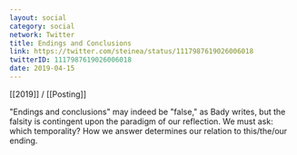 ```yaml
---
layout: social
category: social
network: Twitter
title: Endings and Conclusions
link: https://twitter.com/steinea/status/1117987619026006018
twitterID: 1117987619026006018
date: 2019-04-15
---
```


[[2019]] / [[Posting]]

"Endings and conclusions" may indeed be "false," as Bady writes, but the falsity is contingent upon the paradigm of our reflection. We must ask: which temporality? How we answer determines our relation to this/the/our ending.
